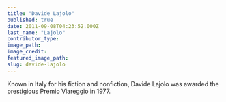 ```yaml
---
title: "Davide Lajolo"
published: true
date: 2011-09-08T04:23:52.000Z
last_name: "Lajolo"
contributor_type:
image_path:
image_credit:
featured_image_path:
slug: davide-lajolo
---
```


Known in Italy for his fiction and nonfiction, Davide Lajolo was awarded the prestigious Premio Viareggio in 1977.

